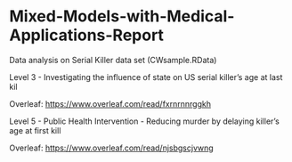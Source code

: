# Mixed-Models-with-Medical-Applications-Report

Data analysis on Serial Killer data set (CWsample.RData)

Level 3 - Investigating the influence of state on US serial killer’s age at last kil

Overleaf: https://www.overleaf.com/read/fxrnrnnrggkh

Level 5 - Public Health Intervention - Reducing murder by delaying killer’s age at first kill

Overleaf: https://www.overleaf.com/read/njsbgscjvwng

